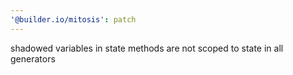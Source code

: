 ```yaml
---
'@builder.io/mitosis': patch
---
```


shadowed variables in state methods are not scoped to state in all generators
